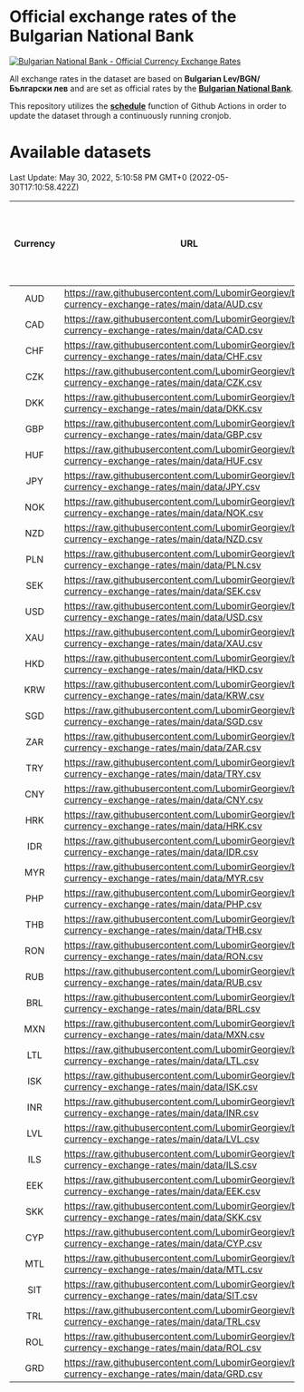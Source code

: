 # Official exchange rates of the Bulgarian National Bank

[![Bulgarian National Bank - Official Currency Exchange Rates](https://github.com/LubomirGeorgiev/bnb-currency-exchange-rates/actions/workflows/update-rates.yml/badge.svg?branch=main)](https://github.com/LubomirGeorgiev/bnb-currency-exchange-rates/actions/workflows/update-rates.yml)

All exchange rates in the dataset are based on **Bulgarian Lev/BGN/Български лев** and are set as official rates by the [**Bulgarian National Bank**](https://www.bnb.bg/Statistics/StExternalSector/StExchangeRates/StERForeignCurrencies/index.htm?toLang=_EN).

This repository utilizes the [**schedule**](https://docs.github.com/en/actions/reference/events-that-trigger-workflows) function of Github Actions in order to update the dataset through a continuously running cronjob.

# Available datasets

<!-- START LINKS (DO NOT EVER FU*ING DELETE THIS COMMENT FOR THE LOVE OF YOUR LIFE!!! IF YOU ARE CURIOS HOW IT WORKS, YOU CAN HAVE A LOOK AT ./src/updateReadme.ts) -->

Last Update: May 30, 2022, 5:10:58 PM GMT+0 (2022-05-30T17:10:58.422Z)

| Currency | URL                                                                                             | Number of records | Number of missing days that were filled in |
| :------: | ----------------------------------------------------------------------------------------------- | :---------------: | :----------------------------------------: |
|   AUD    | https://raw.githubusercontent.com/LubomirGeorgiev/bnb-currency-exchange-rates/main/data/AUD.csv |       8154        |                    2524                    |
|   CAD    | https://raw.githubusercontent.com/LubomirGeorgiev/bnb-currency-exchange-rates/main/data/CAD.csv |       8154        |                    2524                    |
|   CHF    | https://raw.githubusercontent.com/LubomirGeorgiev/bnb-currency-exchange-rates/main/data/CHF.csv |       8154        |                    2524                    |
|   CZK    | https://raw.githubusercontent.com/LubomirGeorgiev/bnb-currency-exchange-rates/main/data/CZK.csv |       8154        |                    2524                    |
|   DKK    | https://raw.githubusercontent.com/LubomirGeorgiev/bnb-currency-exchange-rates/main/data/DKK.csv |       8154        |                    2524                    |
|   GBP    | https://raw.githubusercontent.com/LubomirGeorgiev/bnb-currency-exchange-rates/main/data/GBP.csv |       8154        |                    2524                    |
|   HUF    | https://raw.githubusercontent.com/LubomirGeorgiev/bnb-currency-exchange-rates/main/data/HUF.csv |       8154        |                    2524                    |
|   JPY    | https://raw.githubusercontent.com/LubomirGeorgiev/bnb-currency-exchange-rates/main/data/JPY.csv |       8154        |                    2524                    |
|   NOK    | https://raw.githubusercontent.com/LubomirGeorgiev/bnb-currency-exchange-rates/main/data/NOK.csv |       8154        |                    2524                    |
|   NZD    | https://raw.githubusercontent.com/LubomirGeorgiev/bnb-currency-exchange-rates/main/data/NZD.csv |       8154        |                    2524                    |
|   PLN    | https://raw.githubusercontent.com/LubomirGeorgiev/bnb-currency-exchange-rates/main/data/PLN.csv |       8154        |                    2524                    |
|   SEK    | https://raw.githubusercontent.com/LubomirGeorgiev/bnb-currency-exchange-rates/main/data/SEK.csv |       8154        |                    2524                    |
|   USD    | https://raw.githubusercontent.com/LubomirGeorgiev/bnb-currency-exchange-rates/main/data/USD.csv |       8154        |                    2524                    |
|   XAU    | https://raw.githubusercontent.com/LubomirGeorgiev/bnb-currency-exchange-rates/main/data/XAU.csv |       8154        |                    2526                    |
|   HKD    | https://raw.githubusercontent.com/LubomirGeorgiev/bnb-currency-exchange-rates/main/data/HKD.csv |       7855        |                    2436                    |
|   KRW    | https://raw.githubusercontent.com/LubomirGeorgiev/bnb-currency-exchange-rates/main/data/KRW.csv |       7855        |                    2436                    |
|   SGD    | https://raw.githubusercontent.com/LubomirGeorgiev/bnb-currency-exchange-rates/main/data/SGD.csv |       7855        |                    2436                    |
|   ZAR    | https://raw.githubusercontent.com/LubomirGeorgiev/bnb-currency-exchange-rates/main/data/ZAR.csv |       7855        |                    2436                    |
|   TRY    | https://raw.githubusercontent.com/LubomirGeorgiev/bnb-currency-exchange-rates/main/data/TRY.csv |       6336        |                    1965                    |
|   CNY    | https://raw.githubusercontent.com/LubomirGeorgiev/bnb-currency-exchange-rates/main/data/CNY.csv |       6216        |                    1929                    |
|   HRK    | https://raw.githubusercontent.com/LubomirGeorgiev/bnb-currency-exchange-rates/main/data/HRK.csv |       6216        |                    1929                    |
|   IDR    | https://raw.githubusercontent.com/LubomirGeorgiev/bnb-currency-exchange-rates/main/data/IDR.csv |       6216        |                    1929                    |
|   MYR    | https://raw.githubusercontent.com/LubomirGeorgiev/bnb-currency-exchange-rates/main/data/MYR.csv |       6216        |                    1929                    |
|   PHP    | https://raw.githubusercontent.com/LubomirGeorgiev/bnb-currency-exchange-rates/main/data/PHP.csv |       6216        |                    1929                    |
|   THB    | https://raw.githubusercontent.com/LubomirGeorgiev/bnb-currency-exchange-rates/main/data/THB.csv |       6216        |                    1929                    |
|   RON    | https://raw.githubusercontent.com/LubomirGeorgiev/bnb-currency-exchange-rates/main/data/RON.csv |       6157        |                    1911                    |
|   RUB    | https://raw.githubusercontent.com/LubomirGeorgiev/bnb-currency-exchange-rates/main/data/RUB.csv |       6126        |                    1897                    |
|   BRL    | https://raw.githubusercontent.com/LubomirGeorgiev/bnb-currency-exchange-rates/main/data/BRL.csv |       5245        |                    1631                    |
|   MXN    | https://raw.githubusercontent.com/LubomirGeorgiev/bnb-currency-exchange-rates/main/data/MXN.csv |       5245        |                    1631                    |
|   LTL    | https://raw.githubusercontent.com/LubomirGeorgiev/bnb-currency-exchange-rates/main/data/LTL.csv |       5157        |                    1586                    |
|   ISK    | https://raw.githubusercontent.com/LubomirGeorgiev/bnb-currency-exchange-rates/main/data/ISK.csv |       5155        |                    1603                    |
|   INR    | https://raw.githubusercontent.com/LubomirGeorgiev/bnb-currency-exchange-rates/main/data/INR.csv |       4878        |                    1517                    |
|   LVL    | https://raw.githubusercontent.com/LubomirGeorgiev/bnb-currency-exchange-rates/main/data/LVL.csv |       4792        |                    1472                    |
|   ILS    | https://raw.githubusercontent.com/LubomirGeorgiev/bnb-currency-exchange-rates/main/data/ILS.csv |       4152        |                    1296                    |
|   EEK    | https://raw.githubusercontent.com/LubomirGeorgiev/bnb-currency-exchange-rates/main/data/EEK.csv |       3999        |                    1225                    |
|   SKK    | https://raw.githubusercontent.com/LubomirGeorgiev/bnb-currency-exchange-rates/main/data/SKK.csv |       2972        |                    914                     |
|   CYP    | https://raw.githubusercontent.com/LubomirGeorgiev/bnb-currency-exchange-rates/main/data/CYP.csv |       2905        |                    889                     |
|   MTL    | https://raw.githubusercontent.com/LubomirGeorgiev/bnb-currency-exchange-rates/main/data/MTL.csv |       2606        |                    801                     |
|   SIT    | https://raw.githubusercontent.com/LubomirGeorgiev/bnb-currency-exchange-rates/main/data/SIT.csv |       2541        |                    777                     |
|   TRL    | https://raw.githubusercontent.com/LubomirGeorgiev/bnb-currency-exchange-rates/main/data/TRL.csv |       1816        |                    557                     |
|   ROL    | https://raw.githubusercontent.com/LubomirGeorgiev/bnb-currency-exchange-rates/main/data/ROL.csv |       1698        |                    525                     |
|   GRD    | https://raw.githubusercontent.com/LubomirGeorgiev/bnb-currency-exchange-rates/main/data/GRD.csv |        358        |                    106                     |

<!-- END LINKS (DO NOT EVER FU*ING DELETE THIS COMMENT FOR THE LOVE OF YOUR LIFE!!! IF YOU ARE CURIOS HOW IT WORKS, YOU CAN HAVE A LOOK AT ./src/updateReadme.ts) -->
